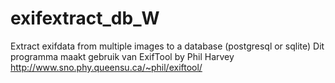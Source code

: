 # exifextract_db_W

Extract exifdata from multiple images to a database (postgresql or sqlite)
Dit programma maakt gebruik van ExifTool by Phil Harvey http://www.sno.phy.queensu.ca/~phil/exiftool/
